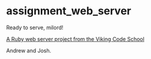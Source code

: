 # assignment_web_server
Ready to serve, milord!

[A Ruby web server project from the Viking Code School](http://www.vikingcodeschool.com)

Andrew and Josh.
